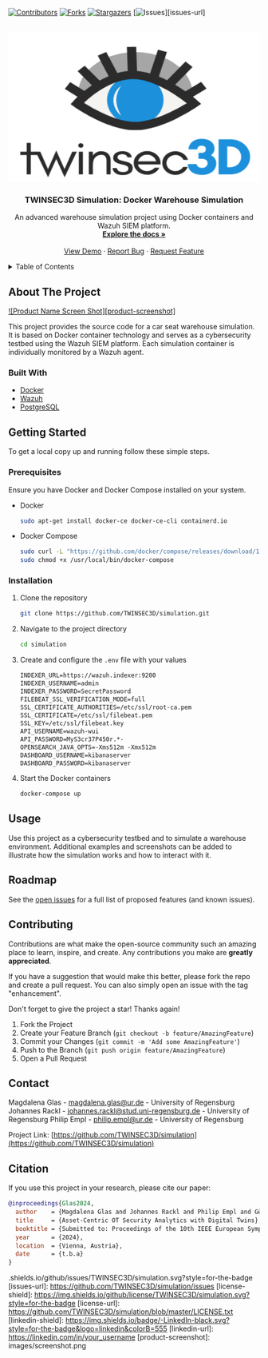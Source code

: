 <!-- PROJECT SHIELDS -->
[![Contributors][contributors-shield]][contributors-url]
[![Forks][forks-shield]][forks-url]
[![Stargazers][stars-shield]][stars-url]
[![Issues][issues-shield]][issues-url]

<!-- PROJECT LOGO -->
<br />
<div align="center">
  <a href="https://github.com/TWINSEC3D/simulation">
    <img src="img/logo.png" alt="Logo" width="600" height="300">
  </a>

  <h3 align="center">TWINSEC3D Simulation: Docker Warehouse Simulation</h3>

  <p align="center">
    An advanced warehouse simulation project using Docker containers and Wazuh SIEM platform.
    <br />
    <a href="https://github.com/TWINSEC3D/simulation"><strong>Explore the docs »</strong></a>
    <br />
    <br />
    <a href="https://github.com/TWINSEC3D/simulation">View Demo</a>
    ·
    <a href="https://github.com/TWINSEC3D/simulation/issues">Report Bug</a>
    ·
    <a href="https://github.com/TWINSEC3D/simulation/issues">Request Feature</a>
  </p>
</div>

<!-- TABLE OF CONTENTS -->
<details>
  <summary>Table of Contents</summary>
  <ol>
    <li>
      <a href="#about-the-project">About The Project</a>
      <ul>
        <li><a href="#built-with">Built With</a></li>
      </ul>
    </li>
    <li>
      <a href="#getting-started">Getting Started</a>
      <ul>
        <li><a href="#prerequisites">Prerequisites</a></li>
        <li><a href="#installation">Installation</a></li>
      </ul>
    </li>
    <li><a href="#usage">Usage</a></li>
    <li><a href="#roadmap">Roadmap</a></li>
    <li><a href="#contributing">Contributing</a></li>
    <li><a href="#license">License</a></li>
    <li><a href="#contact">Contact</a></li>
    <li><a href="#acknowledgments">Acknowledgments</a></li>
  </ol>
</details>

<!-- ABOUT THE PROJECT -->
## About The Project

[![Product Name Screen Shot][product-screenshot]](https://example.com)

This project provides the source code for a car seat warehouse simulation. It is based on Docker container technology and serves as a cybersecurity testbed using the Wazuh SIEM platform. Each simulation container is individually monitored by a Wazuh agent.

### Built With

* [Docker](https://www.docker.com/)
* [Wazuh](https://wazuh.com/)
* [PostgreSQL](https://www.postgresql.org/)


<!-- GETTING STARTED -->
## Getting Started

To get a local copy up and running follow these simple steps.

### Prerequisites

Ensure you have Docker and Docker Compose installed on your system.

* Docker
  ```sh
  sudo apt-get install docker-ce docker-ce-cli containerd.io
  ```

* Docker Compose
  ```sh
  sudo curl -L "https://github.com/docker/compose/releases/download/1.29.2/docker-compose-$(uname -s)-$(uname -m)" -o /usr/local/bin/docker-compose
  sudo chmod +x /usr/local/bin/docker-compose
  ```

### Installation

1. Clone the repository
   ```sh
   git clone https://github.com/TWINSEC3D/simulation.git
   ```
2. Navigate to the project directory
   ```sh
   cd simulation
   ```
3. Create and configure the `.env` file with your values
   ```env
   INDEXER_URL=https://wazuh.indexer:9200
   INDEXER_USERNAME=admin
   INDEXER_PASSWORD=SecretPassword
   FILEBEAT_SSL_VERIFICATION_MODE=full
   SSL_CERTIFICATE_AUTHORITIES=/etc/ssl/root-ca.pem
   SSL_CERTIFICATE=/etc/ssl/filebeat.pem
   SSL_KEY=/etc/ssl/filebeat.key
   API_USERNAME=wazuh-wui
   API_PASSWORD=MyS3cr37P450r.*-
   OPENSEARCH_JAVA_OPTS=-Xms512m -Xmx512m
   DASHBOARD_USERNAME=kibanaserver
   DASHBOARD_PASSWORD=kibanaserver
   ```
4. Start the Docker containers
   ```sh
   docker-compose up
   ```

<!-- USAGE EXAMPLES -->
## Usage

Use this project as a cybersecurity testbed and to simulate a warehouse environment. Additional examples and screenshots can be added to illustrate how the simulation works and how to interact with it.

<!-- ROADMAP -->
## Roadmap

See the [open issues](https://github.com/TWINSEC3D/simulation/issues) for a full list of proposed features (and known issues).

<!-- CONTRIBUTING -->
## Contributing

Contributions are what make the open-source community such an amazing place to learn, inspire, and create. Any contributions you make are **greatly appreciated**.

If you have a suggestion that would make this better, please fork the repo and create a pull request. You can also simply open an issue with the tag "enhancement".

Don't forget to give the project a star! Thanks again!

1. Fork the Project
2. Create your Feature Branch (`git checkout -b feature/AmazingFeature`)
3. Commit your Changes (`git commit -m 'Add some AmazingFeature'`)
4. Push to the Branch (`git push origin feature/AmazingFeature`)
5. Open a Pull Request

<!-- CONTACT -->
## Contact

Magdalena Glas - [magdalena.glas@ur.de](mailto:magdalena.glas@ur.de) - University of Regensburg
Johannes Rackl - [johannes.rackl@stud.uni-regensburg.de](mailto:johannes.rackl@stud.uni-regensburg.de) - University of Regensburg
Philip Empl - [philip.empl@ur.de](mailto:philip.empl@ur.de) - University of Regensburg

Project Link: [https://github.com/TWINSEC3D/simulation](https://github.com/TWINSEC3D/simulation)


## Citation

If you use this project in your research, please cite our paper:

```bibtex
@inproceedings{Glas2024,
  author    = {Magdalena Glas and Johannes Rackl and Philip Empl and Günther Pernul},
  title     = {Asset-Centric OT Security Analytics with Digital Twins},
  booktitle = {Submitted to: Proceedings of the 10th IEEE European Symposium on Security and Privacy (EuroS&P 2025)},
  year      = {2024},
  location  = {Vienna, Austria},
  date      = {t.b.a}
}
```

<!-- MARKDOWN LINKS & IMAGES -->
[contributors-shield]: https://img.shields.io/github/contributors/TWINSEC3D/simulation.svg?style=for-the-badge
[contributors-url]: https://github.com/TWINSEC3D/simulation/graphs/contributors
[forks-shield]: https://img.shields.io/github/forks/TWINSEC3D/simulation.svg?style=for-the-badge
[forks-url]: https://github.com/TWINSEC3D/simulation/network/members
[stars-shield]: https://img.shields.io/github/stars/TWINSEC3D/simulation.svg?style=for-the-badge
[stars-url]: https://github.com/TWINSEC3D/simulation/stargazers
[issues-shield]: https://img

.shields.io/github/issues/TWINSEC3D/simulation.svg?style=for-the-badge
[issues-url]: https://github.com/TWINSEC3D/simulation/issues
[license-shield]: https://img.shields.io/github/license/TWINSEC3D/simulation.svg?style=for-the-badge
[license-url]: https://github.com/TWINSEC3D/simulation/blob/master/LICENSE.txt
[linkedin-shield]: https://img.shields.io/badge/-LinkedIn-black.svg?style=for-the-badge&logo=linkedin&colorB=555
[linkedin-url]: https://linkedin.com/in/your_username
[product-screenshot]: images/screenshot.png

